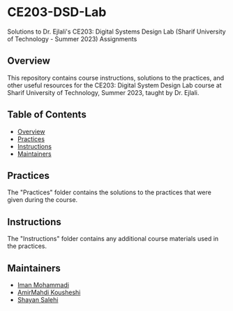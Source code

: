 # CE203-DSD-Lab
Solutions to Dr. Ejlali's CE203: Digital Systems Design Lab (Sharif University of Technology - Summer 2023) Assignments

## Overview

This repository contains course instructions, solutions to the practices, and other useful resources for the CE203: Digital System Design Lab course at Sharif University of Technology, Summer 2023, taught by Dr. Ejlali.

## Table of Contents

- [Overview](#overview)
- [Practices](#practices)
- [Instructions](#instructions)
- [Maintainers](#Maintainers)

## Practices

The "Practices" folder contains the solutions to the practices that were given during the course.

## Instructions

The "Instructions" folder contains any additional course materials used in the practices.

## Maintainers

- [Iman Mohammadi](https://github.com/Imanm02)
- [AmirMahdi Kousheshi](https://github.com/amkamir82)
- [Shayan Salehi](https://github.com/ShayanSalehi81)
